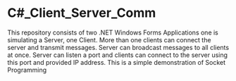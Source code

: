 # C#_Client_Server_Comm
This repository consists of two .NET Windows Forms Applications one is simulating a Server, one Client. More than one clients can connect 
the server and transmit messages. Server can broadcast messages to all clients at once. Server can listen a port and clients can connect
to the server using this port and provided IP address. This is a simple demonstration of Socket Programming
